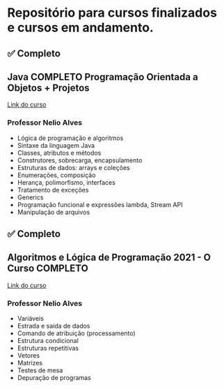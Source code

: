 # Repositório para cursos finalizados e cursos em andamento.



## :white_check_mark: Completo
## Java COMPLETO Programação Orientada a Objetos + Projetos
[Link do curso](https://www.udemy.com/course/java-curso-completo/)
### Professor Nelio Alves

- Lógica de programação e algoritmos
- Sintaxe da linguagem Java
- Classes, atributos e métodos
- Construtores, sobrecarga, encapsulamento
- Estruturas de dados: arrays e coleções
- Enumerações, composição
- Herança, polimorfismo, interfaces
- Tratamento de exceções
- Generics
- Programação funcional e expressões lambda, Stream API
- Manipulação de arquivos



## :white_check_mark: Completo
## Algoritmos e Lógica de Programação 2021 - O Curso COMPLETO
[Link do curso](https://www.udemy.com/course/curso-algoritmos-logica-de-programacao/)
### Professor Nelio Alves

- Variáveis
- Estrada e saída de dados
- Comando de atribuição (processamento)
- Estrutura condicional
- Estruturas repetitivas
- Vetores
- Matrizes
- Testes de mesa
- Depuração de programas
